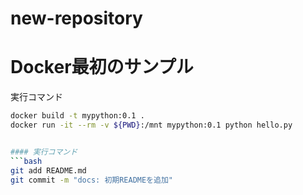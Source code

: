 # new-repository
# Docker最初のサンプル

実行コマンド

```bash
docker build -t mypython:0.1 .
docker run -it --rm -v ${PWD}:/mnt mypython:0.1 python hello.py


#### 実行コマンド
```bash
git add README.md
git commit -m "docs: 初期READMEを追加"
